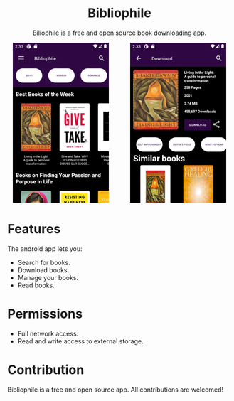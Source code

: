 <div align="center">
    <h1>Bibliophile</h1>
    <p>Biliophile is a free and open source book downloading app.</p>
    <img src="/.github/Home.jpg" />
    <img height="350" hspace="20"/>
    <img src="/.github/Download.jpg">
</div>

# Features
The android app lets you:
* Search for books.
* Download books.
* Manage your books.
* Read books.

# Permissions
* Full network access.
* Read and write access to external storage.

# Contribution
Bibliophile is a free and open source app. All contributions are welcomed!